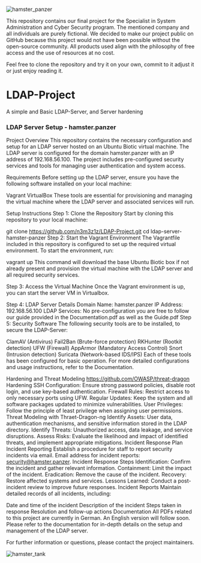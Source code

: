![hamster_panzer](https://github.com/user-attachments/assets/0c4ee02d-8707-44fe-98b4-a3ef180e4be1)


This repository contains our final project for the Specialist in System Administration and Cyber Security program. The mentioned company and all individuals are purely fictional. We decided to make our project public on GitHub because this project would not have been possible without the open-source community. All products used align with the philosophy of free access and the use of resources at no cost.

Feel free to clone the repository and try it on your own, commit to it adjust it or just enjoy reading it.
                                                                                                                                 

# LDAP-Project
A simple and Basic LDAP-Server, and Server hardening


### LDAP Server Setup - hamster.panzer
Project Overview
This repository contains the necessary configuration and setup for an LDAP server hosted on an Ubuntu Biotic virtual machine. The LDAP server is configured for the domain hamster.panzer with an IP address of 192.168.56.100. The project includes pre-configured security services and tools for managing user authentication and system access.

Requirements
Before setting up the LDAP server, ensure you have the following software installed on your local machine:

Vagrant
VirtualBox
These tools are essential for provisioning and managing the virtual machine where the LDAP server and associated services will run.

Setup Instructions
Step 1: Clone the Repository
Start by cloning this repository to your local machine:

git clone https://github.com/n3m3z1z/LDAP-Project.git
cd ldap-server-hamster-panzer
Step 2: Start the Vagrant Environment
The Vagrantfile included in this repository is configured to set up the required virtual environment. To start the environment, run:

vagrant up
This command will download the base Ubuntu Biotic box if not already present and provision the virtual machine with the LDAP server and all required security services.

Step 3: Access the Virtual Machine
Once the Vagrant environment is up, you can start the server VM in Virtualbox.

Step 4: LDAP Server Details
Domain Name: hamster.panzer
IP Address: 192.168.56.100
LDAP Services: No pre-configuration you are free to follow our guide provided in the Documentation.pdf as well as the Guide.pdf
Step 5: Security Software
The following security tools are to be installed, to secure the LDAP-Server:

ClamAV (Antivirus)
Fail2Ban (Brute-force protection)
RKHunter (Rootkit detection)
UFW (Firewall)
AppArmor (Mandatory Access Control)
Snort (Intrusion detection)
Suricata (Network-based IDS/IPS)
Each of these tools has been configured for basic operation. For more detailed configurations and usage instructions, refer to the Documentation.

Hardening and Threat Modeling https://github.com/OWASP/threat-dragon
Hardening
SSH Configuration: Ensure strong password policies, disable root login, and use key-based authentication.
Firewall Rules: Restrict access to only necessary ports using UFW.
Regular Updates: Keep the system and all software packages updated to minimize vulnerabilities.
User Privileges: Follow the principle of least privilege when assigning user permissions.
Threat Modeling with Thraet-Dragon-ng
Identify Assets: User data, authentication mechanisms, and sensitive information stored in the LDAP directory.
Identify Threats: Unauthorized access, data leakage, and service disruptions.
Assess Risks: Evaluate the likelihood and impact of identified threats, and implement appropriate mitigations.
Incident Response Plan
Incident Reporting
Establish a procedure for staff to report security incidents via email.
Email address for incident reports: security@hamster.panzer.
Incident Response Steps
Identification: Confirm the incident and gather relevant information.
Containment: Limit the impact of the incident.
Eradication: Remove the cause of the incident.
Recovery: Restore affected systems and services.
Lessons Learned: Conduct a post-incident review to improve future responses.
Incident Reports
Maintain detailed records of all incidents, including:

Date and time of the incident
Description of the incident
Steps taken in response
Resolution and follow-up actions
Documentation
All PDFs related to this project are currently in German. An English version will follow soon. Please refer to the documentation for in-depth details on the setup and management of the LDAP server.

For further information or questions, please contact the project maintainers.

![hamster_tank](https://github.com/user-attachments/assets/993c6bba-b231-4de1-8bfc-2d9b4781f618)

